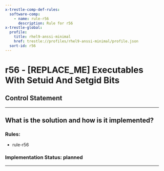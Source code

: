 ```yaml
---
x-trestle-comp-def-rules:
  software-comp:
    - name: rule-r56
      description: Rule for r56
x-trestle-global:
  profile:
    title: rhel9-anssi-minimal
    href: trestle://profiles/rhel9-anssi-minimal/profile.json
  sort-id: r56
---
```


# r56 - \[REPLACE_ME\] Executables With Setuid And Setgid Bits

## Control Statement

______________________________________________________________________

## What is the solution and how is it implemented?

<!-- For implementation status enter one of: implemented, partial, planned, alternative, not-applicable -->

<!-- Note that the list of rules under ### Rules: is read-only and changes will not be captured after assembly to JSON -->

<!-- Add control implementation description here for control: r56 -->

### Rules:

  - rule-r56

### Implementation Status: planned

______________________________________________________________________
